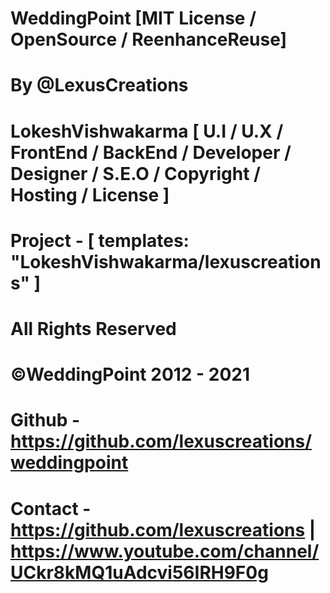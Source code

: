 # WeddingPoint [MIT License / OpenSource / ReenhanceReuse]
# By @LexusCreations
# LokeshVishwakarma [ U.I / U.X / FrontEnd / BackEnd / Developer / Designer / S.E.O / Copyright / Hosting / License ]
# Project - [ templates: "LokeshVishwakarma/lexuscreations" ]
# All Rights Reserved
# ©WeddingPoint 2012 - 2021
# Github - https://github.com/lexuscreations/weddingpoint
# Contact - https://github.com/lexuscreations | https://www.youtube.com/channel/UCkr8kMQ1uAdcvi56IRH9F0g